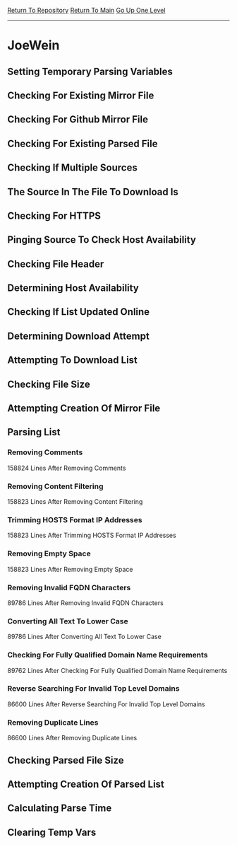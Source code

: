 [Return To Repository](https://github.com/deathbybandaid/piholeparser/)
[Return To Main](https://github.com/deathbybandaid/piholeparser/blob/master/RecentRunLogs/Mainlog.md)
[Go Up One Level](https://github.com/deathbybandaid/piholeparser/blob/master/RecentRunLogs/TopLevelScripts/30-Processing-External-Blacklists.md)
____________________________________
# JoeWein
## Setting Temporary Parsing Variables
## Checking For Existing Mirror File
## Checking For Github Mirror File
## Checking For Existing Parsed File
## Checking If Multiple Sources
## The Source In The File To Download Is
## Checking For HTTPS
## Pinging Source To Check Host Availability
## Checking File Header
## Determining Host Availability
## Checking If List Updated Online
## Determining Download Attempt
## Attempting To Download List
## Checking File Size
## Attempting Creation Of Mirror File
## Parsing List
### Removing Comments
158824 Lines After Removing Comments
### Removing Content Filtering
158823 Lines After Removing Content Filtering
### Trimming HOSTS Format IP Addresses
158823 Lines After Trimming HOSTS Format IP Addresses
### Removing Empty Space
158823 Lines After Removing Empty Space
### Removing Invalid FQDN Characters
89786 Lines After Removing Invalid FQDN Characters
### Converting All Text To Lower Case
89786 Lines After Converting All Text To Lower Case
### Checking For Fully Qualified Domain Name Requirements
89762 Lines After Checking For Fully Qualified Domain Name Requirements
### Reverse Searching For Invalid Top Level Domains
86600 Lines After Reverse Searching For Invalid Top Level Domains
### Removing Duplicate Lines
86600 Lines After Removing Duplicate Lines
## Checking Parsed File Size
## Attempting Creation Of Parsed List
## Calculating Parse Time
## Clearing Temp Vars
